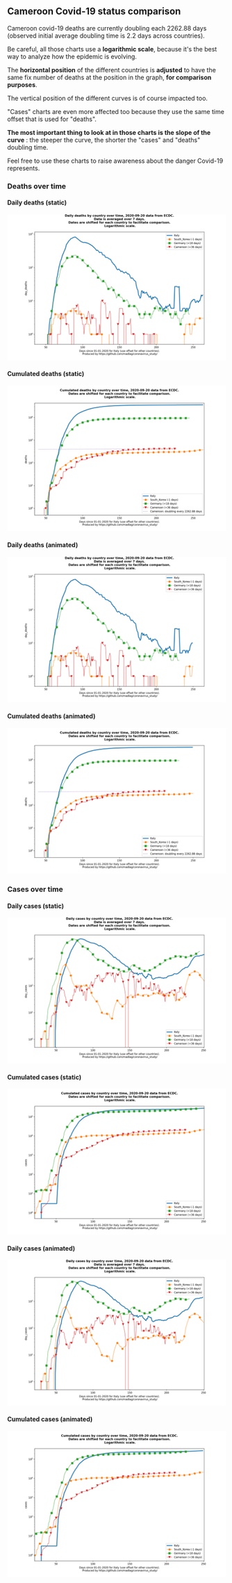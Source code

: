 ## Cameroon Covid-19 status comparison 

Cameroon covid-19 deaths are currently doubling each 2262.88 days (observed initial average doubling time is 2.2 days across countries).



Be careful, all those charts use a **logarithmic scale**, because it's the best way to analyze how the epidemic is evolving.
 
The **horizontal position** of the different countries is **adjusted** to have the same fix number of deaths at the position in the graph, **for comparison purposes**.

The vertical position of the different curves is of course impacted too.

"Cases" charts are even more affected too because they use the same time offset that is used for "deaths".

**The most important thing to look at in those charts is the slope of the curve** : the steeper the curve, the shorter the "cases" and "deaths" doubling time.

Feel free to use these charts to raise awareness about the danger Covid-19 represents. 


 
### Deaths over time
 
#### Daily deaths (static)
![Cameroon covid-19 daily deaths static chart](https://raw.githubusercontent.com/madlag/coronavirus_study/master/notebooks/graphs/2020-09-20/countries/Cameroon/2020-09-20_Cameroon_day_deaths.png "Cameroon covid-19 day_deaths static chart")   
 
#### Cumulated deaths (static)
![Cameroon covid-19 cumulated deaths static chart](https://raw.githubusercontent.com/madlag/coronavirus_study/master/notebooks/graphs/2020-09-20/countries/Cameroon/2020-09-20_Cameroon_deaths.png "Cameroon covid-19 deaths static chart")   
 
#### Daily deaths (animated)
![Cameroon covid-19 daily deaths animated chart](https://raw.githubusercontent.com/madlag/coronavirus_study/master/notebooks/graphs/2020-09-20/countries/Cameroon/2020-09-20_Cameroon_day_deaths.gif "Cameroon covid-19 day_deaths animated chart")   
 
#### Cumulated deaths (animated)
![Cameroon covid-19 cumulated deaths animated chart](https://raw.githubusercontent.com/madlag/coronavirus_study/master/notebooks/graphs/2020-09-20/countries/Cameroon/2020-09-20_Cameroon_deaths.gif "Cameroon covid-19 deaths animated chart")   

 
### Cases over time
 
#### Daily cases (static)
![Cameroon covid-19 daily cases static chart](https://raw.githubusercontent.com/madlag/coronavirus_study/master/notebooks/graphs/2020-09-20/countries/Cameroon/2020-09-20_Cameroon_day_cases.png "Cameroon covid-19 day_cases static chart")   
 
#### Cumulated cases (static)
![Cameroon covid-19 cumulated cases static chart](https://raw.githubusercontent.com/madlag/coronavirus_study/master/notebooks/graphs/2020-09-20/countries/Cameroon/2020-09-20_Cameroon_cases.png "Cameroon covid-19 cases static chart")   
 
#### Daily cases (animated)
![Cameroon covid-19 daily cases animated chart](https://raw.githubusercontent.com/madlag/coronavirus_study/master/notebooks/graphs/2020-09-20/countries/Cameroon/2020-09-20_Cameroon_day_cases.gif "Cameroon covid-19 day_cases animated chart")   
 
#### Cumulated cases (animated)
![Cameroon covid-19 cumulated cases animated chart](https://raw.githubusercontent.com/madlag/coronavirus_study/master/notebooks/graphs/2020-09-20/countries/Cameroon/2020-09-20_Cameroon_cases.gif "Cameroon covid-19 cases animated chart")   

